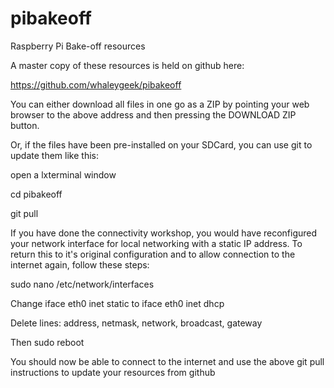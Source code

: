 pibakeoff
=========

Raspberry Pi Bake-off resources

A master copy of these resources is held on github here:

https://github.com/whaleygeek/pibakeoff



You can either download all files in one go as a ZIP by pointing your web
browser to the above address and then pressing the DOWNLOAD ZIP button.

Or, if the files have been pre-installed on your SDCard, you can use git
to update them like this:

open a lxterminal window

cd pibakeoff

git pull


If you have done the connectivity workshop, you would have reconfigured
your network interface for local networking with a static IP address.
To return this to it's original configuration and to allow connection
to the internet again, follow these steps:

sudo nano /etc/network/interfaces

Change 
iface eth0 inet static
to
iface eth0 inet dhcp

Delete lines:
address, netmask, network, broadcast, gateway

Then sudo reboot

You should now be able to connect to the internet and use the above git pull
instructions to update your resources from github




